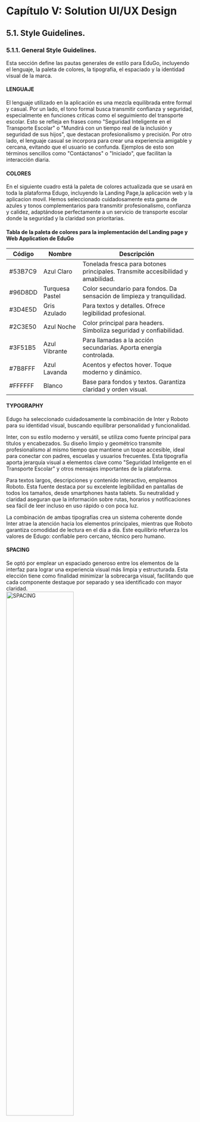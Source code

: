 ﻿# Capítulo V: Solution UI/UX Design

## 5.1. Style Guidelines.

### 5.1.1. General Style Guidelines.

Esta sección define las pautas generales de estilo para EduGo, incluyendo el lenguaje, la paleta de colores, la tipografía, el espaciado y la identidad visual de la marca.

#### LENGUAJE
El lenguaje utilizado en la aplicación es una mezcla equilibrada entre formal y casual. Por un lado, el tono formal busca transmitir confianza y seguridad, especialmente en funciones críticas como el seguimiento del transporte escolar. Esto se refleja en frases como "Seguridad Inteligente en el Transporte Escolar" o "Mundirá con un tiempo real de la inclusión y seguridad de sus hijos", que destacan profesionalismo y precisión. Por otro lado, el lenguaje casual se incorpora para crear una experiencia amigable y cercana, evitando que el usuario se confunda. Ejemplos de esto son términos sencillos como "Contáctanos" o "Iniciado", que facilitan la interacción diaria.

#### COLORES 
En el siguiente cuadro está la paleta de colores actualizada que se usará en toda la plataforma Edugo, incluyendo la Landing Page,la aplicación web y la aplicacion movil. Hemos seleccionado cuidadosamente esta gama de azules y tonos complementarios para transmitir profesionalismo, confianza y calidez, adaptándose perfectamente a un servicio de transporte escolar donde la seguridad y la claridad son prioritarias.

#### Tabla de la paleta de colores para la implementación del Landing page y Web Application de EduGo

| Código   | Nombre             | Descripción                                                                 |
|----------|--------------------|-----------------------------------------------------------------------------|
| #53B7C9  | Azul Claro         | Tonelada fresca para botones principales. Transmite accesibilidad y amabilidad. |
| #96D8DD  | Turquesa Pastel    | Color secundario para fondos. Da sensación de limpieza y tranquilidad.      |
| #3D4E5D  | Gris Azulado       | Para textos y detalles. Ofrece legibilidad profesional.                    |
| #2C3E50  | Azul Noche         | Color principal para headers. Simboliza seguridad y confiabilidad.         |
| #3F51B5  | Azul Vibrante      | Para llamadas a la acción secundarias. Aporta energía controlada.          |
| #7B8FFF  | Azul Lavanda       | Acentos y efectos hover. Toque moderno y dinámico.                         |
| #FFFFFF  | Blanco             | Base para fondos y textos. Garantiza claridad y orden visual.              |

#### TYPOGRAPHY
Edugo ha seleccionado cuidadosamente la combinación de Inter y Roboto para su identidad visual, buscando equilibrar personalidad y funcionalidad.

Inter, con su estilo moderno y versátil, se utiliza como fuente principal para títulos y encabezados. Su diseño limpio y geométrico transmite profesionalismo al mismo tiempo que mantiene un toque accesible, ideal para conectar con padres, escuelas y usuarios frecuentes. Esta tipografía aporta jerarquía visual a elementos clave como "Seguridad Inteligente en el Transporte Escolar" y otros mensajes importantes de la plataforma.

Para textos largos, descripciones y contenido interactivo, empleamos Roboto. Esta fuente destaca por su excelente legibilidad en pantallas de todos los tamaños, desde smartphones hasta tablets. Su neutralidad y claridad aseguran que la información sobre rutas, horarios y notificaciones sea fácil de leer incluso en uso rápido o con poca luz.

La combinación de ambas tipografías crea un sistema coherente donde Inter atrae la atención hacia los elementos principales, mientras que Roboto garantiza comodidad de lectura en el día a día. Este equilibrio refuerza los valores de Edugo: confiable pero cercano, técnico pero humano.


#### SPACING
Se optó por emplear un espaciado generoso entre los elementos de la interfaz para lograr una experiencia visual más limpia y estructurada. Esta elección tiene como finalidad minimizar la sobrecarga visual, facilitando que cada componente destaque por separado y sea identificado con mayor claridad.<br>
<img src="/assets/chapter4/SPACING.png" alt="SPACING" style="width:60%; height:60%;">
</br>

#### BRANDING  

En esta sección se presenta la identidad visual de EduGo, representada a través del diseño de su logotipo. El branding fue concebido para reflejar de forma clara los valores del proyecto: movimiento, educación, tecnología y seguridad.

<center><img src="/assets/chapter4/CodeMinds-Logo.png" alt="LOGO" style="width:50%"></center>
<br></br>

Se escogió este diseño para el logo de EduGo porque combina elementos visuales que representan movimiento, educación y tecnología de forma clara y moderna. El ícono del autobús escolar, acompañado de un marcador de ubicación, comunica de inmediato el propósito de la marca: un servicio inteligente y accesible de transporte escolar.

El color amarillo vibrante del ícono evoca energía, dinamismo y juventud, asociándose con el entorno escolar y siendo altamente visible, lo cual es ideal para una aplicación móvil o señalética en exteriores. Por su parte, el fondo azul turquesa genera un contraste atractivo y transmite tranquilidad, seguridad y confianza, valores clave cuando se trata del transporte de estudiantes.

La tipografía moderna y amigable utilizada para el nombre “EduGo” refuerza la idea de innovación y cercanía. Además, el nombre mismo sugiere acción (“Go”) en el contexto educativo, lo cual fortalece el concepto de una plataforma activa, confiable y centrada en el bienestar estudiantil.

Este diseño es versátil y funcional en distintos formatos (digital, impresos o material promocional), y mantiene su legibilidad e identidad incluso a escalas pequeñas, gracias a su simplicidad visual y colores distintivos.

### 5.1.2. Web, Mobile and IoT Style Guidelines.

En esta sección se detallan los lineamientos visuales y de diseño implementados en la interfaz de usuario para las diferentes plataformas del sistema: web, móvil e IoT.

##### Dimensiones
Se consideran dimensiones estándar para asegurar una experiencia de usuario adecuada en distintos dispositivos:
- **Escritorio:** 1280 px de ancho
- **Tablet:** 760 px de ancho
- **Celular:** 480 px de ancho  

##### Navegación
El sistema de navegación web se basa en un diseño minimalista. Para resaltar la sección activa, el nombre se mostrará en **negrita**.

<center><img src="/assets/chapter4/Navbar.PNG" alt="NAVIGATION" style="width:60%; height:60%;"></center>

##### Iconos
Para la sección de contacto se utilizarán los siguientes íconos:

<center><img src="/assets/chapter4/ICONS2.png" alt="ICONS2" style="width:60%; height:60%;"></center>

##### Formularios
Los formularios siguen un diseño limpio que contempla estados como deshabilitado, correcto o con error.

<center><img src="./assets/chapter4/FORMS.png" alt="FORMS" style="width:60%; height:60%;"></center>

##### Checkboxes, Radio Buttons, Switches
Se optó por un diseño visualmente atractivo e intuitivo para estos componentes:

<center><img src="/assets/chapter4/Checkboxes, radio buttons, switch.png" alt="Checkboxes, radio buttons, switch" style="width:60%; height:60%;"></center>

##### Colores de Fondo
- **Primario:** Azul oscuro o neutro, para foco en contenido.
- **Secundario:** Azul claro o gris, útil en zonas secundarias.
- **Terciario:** Colores de acento, como llamados a la acción.

##### Estilos de Texto
- **H1:** Títulos principales con fuente sans-serif y tamaño destacado.
- **H2:** Subtítulos con menor jerarquía que H1.
- **Párrafo:** Fuente clara y legible.
- **Enlaces (a):** Color destacado (terciario), con subrayado sutil.

---

#### Aplicación Móvil

La versión móvil sigue los principios visuales del diseño web pero adaptados a pantallas táctiles y menores resoluciones.

- **Dimensiones base:** Adaptativas, enfocadas en anchura mínima de 360 px hasta 480 px.
- **Iconografía:** Se reutilizan los íconos definidos, optimizados para uso en botones y menús móviles.
- **Navegación móvil:** Interfaz compacta, con navegación inferior o tipo hamburguesa, resaltando la sección activa en negrita.
- **Componentes interactivos:** Formularios y botones táctiles adaptados con buen espaciado y retroalimentación visual.

---

#### IoT 

Para la visualización o gestión desde interfaces IoT (pantallas embebidas, dashboards), se tomará como base el diseño web adaptado a resoluciones específicas según el dispositivo:

- **Diseño simplificado:** Menús más grandes, botones de acción destacados.
- **Contraste elevado:** Mejora la legibilidad en condiciones variables.
- **Iconografía clara:** Íconos minimalistas con etiquetas visibles.


## 5.2. Information Architecture.
## 5.2.1. Organization Systems

En nuestras aplicaciones web y móvil para la plataforma **EduGo**, se emplean distintos sistemas de organización de la información que garantizan una experiencia clara, rápida y eficiente para los usuarios, de acuerdo con el rol que desempeñan.

### Sistemas de Organización de la Información

- **Jerarquía Visual (Visual Hierarchy):**  
  Se aplica especialmente en la Landing Page y en las pantallas de inicio de las aplicaciones, destacando elementos críticos como el estado del transporte, alertas importantes, notificaciones de asistencia y mensajes del administrador. Esta jerarquía permite a los usuarios identificar rápidamente la información clave para una acción inmediata.

- **Secuencial (Paso a paso):**  
  Este sistema se aplica en flujos como el registro de usuarios, inicio de sesión, y navegación para los padres, donde deben seguir pasos específicos para visualizar información como: estado del bus en tiempo real, nombre del conductor, y seguimiento del historial de viajes. La presentación guiada reduce errores y mejora la comprensión.

- **Matricial:**  
  Utilizado en los paneles administrativos (tanto en la app móvil como en la versión web), este sistema agrupa múltiples entidades como rutas, estudiantes y vehículos en tarjetas o tablas. Cada grupo contiene datos clave y botones de acción rápida, facilitando decisiones como reasignar rutas, generar reportes o contactar con los conductores.

---

### Esquemas de Categorización de Contenido

- **Alfabético:**  
  Se aplica en listados de estudiantes, rutas y conductores, para facilitar la búsqueda eficiente y organizada de elementos mediante filtros o scroll.

- **Cronológico:**  
  Utilizado en los reportes de asistencia, historial de rutas y notificaciones de eventos (por ejemplo, retrasos o ausencias), donde la información se muestra desde lo más reciente a lo más antiguo.

- **Por tópicos:**  
  La información se clasifica según categorías como:
  - Estado de transporte (activo/inactivo)
  - Control de velocidad
  - Registro RFID
  - Alertas de seguridad
  - Información del conductor

Estos sistemas de organización, adaptados a cada perfil de usuario (padres, administradores y conductores), aseguran que la interacción con EduGo sea clara, intuitiva y alineada con los objetivos de seguridad y eficiencia del transporte escolar.


### 5.2.2. Labeling Systems.
La aplicación web y movil contará con un sistema de etiquetado simple y sencillo para captar el rápido entendimiento del usuario, evitando confusiones y facilitando la navegación.
Las siguientes etiquetas serán utilizadas para ambos contextos de los segmentos objetivos.

Para la aplicacion web

| Etiqueta | Descripción |
|----------|-------------|
| Inicio   | Seccion donde el administrador se logea al sistema |
| Dashboard | Sección donde se visualizan gráficos sobre el desempeño del conductor (tiempos de llegada, número de incidentes y distancia recorrida)  |
| Drivers and students  | Sección donde se visualiza la informacion de los conductores y estudiantes. |
| Report  | Sección donde se visualiza datos escritos sobre las acciones del conductor(Incidentes e historia de recorrido) |

Para la app movil-Padres

| Etiqueta | Descripción |
|----------|-------------|
| Home | Pantalla principal donde se puede visualizar la opcion de ver a sus hijos y notificaiones . |
| Tracking | Sección donde se visualiza un mapa en el cual el padre puede seguir la  ruta de su hijo|
| Notification | Sección donde se registra las notificaciones o alertas al padre. |
| Account | Sección donde se puede ver los datos personales del padre. |

Para la app movil-Conductores

| Etiqueta | Descripción |
|----------|-------------|
| Home | Pantalla principal donde se puede visualizar la opcion de ver sus viajes pasados,la asistencia de cada estudiante y el boton de emergencia en caso de reportar algun incidente . |
| Map | Sección donde se visualiza un mapa en el cual el conductor selecciona la ruta de viaje para ir a su destino|
| Notification | Sección donde se registra las notificaciones o alertas al conductor. |
| Account | Sección donde se puede ver los datos personales del conductore. |

### 5.2.3. SEO Tags and Meta Tags

En esta sección se especifican las etiquetas SEO y metaetiquetas utilizadas para mejorar el posicionamiento y la visibilidad de la landing page y la aplicación web de EduGo.

Meta tags estratégicos se usarán para posicionar la landingpag y aplicacion web, mejorando su visibilidad y acceso
* Title tag: Titulo principal que será visualizado tanto para el landing,mobile y web ```<title> EduGo </title>```
* Meta Description: Descripción que explica de que  trata EduGo ```<meta name = "description" content = "Seguridad Inteligente en el Transporte Escolar | Monitoreo en tiempo real de la ubicación y seguridad de tus hijos"/>```
* Meta Keywords: Palabras clave para que los usuarios encuentren la aplicación web más rápido y sencillo ```<meta name = "keyword" content = "DashBoard,Drivers and students,Reports"/>```
* Author and Copyright: Enmarcar derechos de autor para EduGo ```<meta name = "author" content = "Codeminds"/>```
* Viewport: Sirve para indicar al navegador como ajustar el tamaño de la página en medida al dispositivo ```<meta name = "viewport" content = "width=device-width, initial-scale=1.0"/>```


### 5.2.4. Searching Systems.
En la aplicación web EduGo se busca implementar un sistema facil de usar y efectivo para que los administradores puedan monitorear a los conductores . Se utilizará un sistema de navegacion simple y directo, con la posibilidad de visualizar graficos de la acciones del conductor,los reportes y la lista de todos los conductores y estudiantes

**¿Que se busca?:** El administrador quiere ver un grafico donde se muestre el numero de incidentes,distanciamiento de recorrido y el tiempo de llegada al colegio.<br>
**¿Que resultados se mostrarán?:** Graficos variados. <br>
**Interface de busqueda:** El administrador puede encontrar información de cada conductor mediante un filtro busqueda rapida en el se le mostrara un grafico circular de barras y de lineas.
<br>
<br>
**¿Que se busca?:** El administrador quiere visualizar a todos los conductores y estudiantes registrados.<br>
**¿Que resultados se mostrarán?:** El nombre de conductor o estudiante con su foto correspondiante.<br>
**Interface de busqueda:** El administrador puede visualizar a todos los estudiantes y conductores atraves de un filtro de busqueda rapida donde puede ver tanto a los conductores y estudiantes.
<br>
<br>
**¿Que se busca?:** El administrador busca ver y filtrar registros de incidentes o el historial de rutas de cada conductor. <br>
**¿Que resultados se mostrarán?:** La tabla muestra la lista de incidentes registrados o el historial de rutas. <br>
**Interface de busqueda:** La interfaz de búsqueda ofrece varias opciones para que el administrador encuentre la información deseada donde selecciona al Conductor,el Tipo de Reporte y la Fecha. Finalmente, se incluye un Botón Search, que el administrador debe presionar para aplicar los filtros seleccionados y obtener los resultados correspondientes."


### 5.2.5. Navigation Systems.

En esta sección se describe la estructura y organización de los sistemas de navegación diseñados para la landing page, la aplicación web y la aplicación móvil de EduGo. Se detallan los menús y elementos interactivos que permiten a los usuarios acceder de manera sencilla y rápida a las distintas secciones y funcionalidades según el dispositivo y perfil de usuario. La navegación está pensada para ser clara, accesible y coherente, adaptándose a las necesidades específicas de cada plataforma.

Landing Page:

- Menú superior con scroll automático a secciones: Inicio, Beneficios, Funcionamiento, Contacto.

- Botón flotante para cambiar idioma.

- Botón “Solicita una demo” en múltiples ubicaciones.

Aplicación Web:

- Menu al lado izquierdo con secciones diferentes: Dashboard,Drivers and Students,report.

Aplicación Móvil:

- Padres: Menú inferior con íconos → [Home | Tracking | Notification | Account]

- Conductores: Menú inferior con íconos → [Home | Map | Notification | Account]


## 5.3. Landing Page UI Design.
### 5.3.1. Landing Page Wireframe.

En esta sección se presentan los wireframes desarrollados para la landing page del proyecto. Cada imagen ilustra la estructura y distribución de las diferentes secciones, incluyendo la página de inicio, características y beneficios, equipo, contacto y el pie de página. Estos wireframes sirvieron como guía visual para validar la organización del contenido y la experiencia de usuario antes de proceder con el diseño final y la implementación.

A continuación, los wireframes realizados para el proyecto:
**LandingPage Wireframe Inicio**
<img src="/assets/chapter4/LandingPage-WireFrame/LandingPage-Wireframe-Inicio.png" alt="Web app wireframes 1" style="width:100%;">
**LandingPage Wireframe Caracteristicas y beneficios**
<img src="/assets/chapter4/LandingPage-WireFrame/LandingPage-Wireframe-Caracteristicas y beneficios.png" alt="Web app wireframes 1" style="width:100%;">
**LandingPage Wireframe Team**
<img src="/assets/chapter4/LandingPage-WireFrame/LandingPage-Wireframe-teamweb.png" alt="Web app wireframes 1" style="width:100%;">
**LandingPage Wireframe Full Team**
<img src="/assets/chapter4/LandingPage-WireFrame/LandingPage-Wireframe-teamList.png" alt="Web app wireframes 1" style="width:100%;">
**LandingPage Wireframe Contacto**
<img src="/assets/chapter4/LandingPage-WireFrame/LandingPage-Wireframe-Contacto.png" alt="Web app wireframes 1" style="width:100%;">
**LandingPage Wireframe Footer**
<img src="/assets/chapter4/LandingPage-WireFrame/LandingPage-Wireframe-Footer.png" alt="Web app wireframes 1" style="width:100%;">

### 5.3.2. Landing Page Mock-up.
Una vez definido el wireframe, aplicamos los estilos definidos previamente en el punto 5.1. (Style Guidelines). A continuación, presentamos los mock-ups realizados para el proyecto:

**LandingPage MockUp Inicio**
<img src="/assets/chapter4/LadingPage-MockUp/LandingPage-MockUp-Inicio.png" alt="Web app wireframes 1" style="width:100%;">
**LandingPage MockUp Caracteristicas y beneficios**
<img src="/assets/chapter4/LadingPage-MockUp/LandingPage-MockUp-Caracteristicas y beneficios.png" alt="Web app wireframes 1" style="width:100%;">
**LandingPage MockUp Team**
<img src="/assets/chapter4/LadingPage-MockUp/LandingPage-MockUp-team y web.png" alt="Web app wireframes 1" style="width:100%;">
**LandingPage MockUp Full Team**
<img src="/assets/chapter4/LadingPage-MockUp/LandingPage-MockUp-teamList.png" alt="Web app wireframes 1" style="width:100%;">
**LandingPage MockUp Contacto**
<img src="/assets/chapter4/LadingPage-MockUp/LandingPage-MockUp-Contacto.png" alt="Web app wireframes 1" style="width:100%;">
**LandingPage MockUp Footer**
<img src="/assets/chapter4/LadingPage-MockUp/LandingPage-MockUp-Footer.png" alt="Web app wireframes 1" style="width:100%;">

## 5.4. Applications UX/UI Design.
### 5.4.1. Applications Wireframes.

En esta sección se presentan los wireframes de las aplicaciones, que muestran el diseño estructural y la disposición de los elementos clave para la experiencia de usuario tanto en la aplicación web como en la móvil.
**Web Application:**

**Web Application Wireframe Login**
<img src="/assets/chapter4/WebApp-Wireframes/Login.png" alt="Web app wireframes 1" style="width:100%;">
**Web Application Wireframe Dashboard**
<img src="/assets/chapter4/WebApp-Wireframes/Dashboard.png" alt="Web app wireframes 2" style="width:100%;">
**Web Application Wireframe Drivers**
<img src="/assets/chapter4/WebApp-Wireframes/Drivers.png" alt="Web app wireframes 3" style="width:100%;">
**Web Application Wireframe Students**
<img src="/assets/chapter4/WebApp-Wireframes/Students.png" alt="Web app wireframes 4" style="width:100%;">
**Web Application Wireframe Report**
<img src="/assets/chapter4/WebApp-Wireframes/Report.png" alt="Web app wireframes 5" style="width:100%;">

**AppMovil:** <br>
**AppMovil Wireframe Login/Register** <br>
<img src="/assets/chapter4/Wireframes-Movil/Login_Wireframe.png" alt="Web app wireframes 5" > <br>
<img src="/assets/chapter4/Wireframes-Movil/Register_Wireframe.png" alt="Web app wireframes 5" > <br>
<img src="/assets/chapter4/Wireframes-Movil/Register Error 4_Wireframe.png" alt="Web app wireframes 5" > <br>
<img src="/assets/chapter4/Wireframes-Movil/Register Error 5_Wireframe.png" alt="Web app wireframes 5" > <br>
<img src="/assets/chapter4/Wireframes-Movil/Driver_SetUp_Wireframe.png" alt="Web app wireframes 5" > <br>
**AppMovil Wireframe Home Parent** <br>
<img src="/assets/chapter4/Wireframes-Movil/Home_Page_Parent_Wireframe.png" alt="Web app wireframes 5" > <br>
**AppMovil Wireframe Children** <br>
<img src="/assets/chapter4/Wireframes-Movil/Children_Wireframe.png" alt="Web app wireframes 5"> <br>
<img src="/assets/chapter4/Wireframes-Movil/Add_New_Children_Wireframe.png" alt="Web app wireframes 5" > <br>
<img src="/assets/chapter4/Wireframes-Movil/Delete_Kid_Wireframe.png" alt="Web app wireframes 5"> <br>
<img src="/assets/chapter4/Wireframes-Movil/Children_Wireframe (1).png" alt="Web app wireframes 5" > <br>
<img src="/assets/chapter4/Wireframes-Movil/Agregar_Hijo_Wireframe.png" alt="Web app wireframes 5" > <br>
**AppMovil Wireframe Tracking** <br>
<img src="/assets/chapter4/Wireframes-Movil/Rastrear_Wireframe.png" alt="Web app wireframes 5" > <br>
<img src="/assets/chapter4/Wireframes-Movil/Avisos_Wireframe.png" alt="Web app wireframes 5" > <br>
**AppMovil Wireframe Profile** <br>
<img src="/assets/chapter4/Wireframes-Movil/Perfil_Wireframe.png" alt="Web app wireframes 5" > <br>
<img src="/assets/chapter4/Wireframes-Movil/Update_Wireframe.png" alt="Web app wireframes 5" > <br>
**AppMovil Wireframe Home Driver** <br>
<img src="/assets/chapter4/Wireframes-Movil/Home_Page_Driver_Wireframe.png" alt="Web app wireframes 5" > <br>
**AppMovil Wireframe Past Trip** <br>
<img src="/assets/chapter4/Wireframes-Movil/Past Trips Wireframe.png" alt="Web app wireframes 5" > <br>
**AppMovil Wireframe DriverMap** <br>
<img src="/assets/chapter4/Wireframes-Movil/Driver_Map_Wireframe.png" alt="Web app wireframes 5" > <br>
**AppMovil Wireframe Perfil Driver** <br>
<img src="/assets/chapter4/Wireframes-Movil/Perfil_Driver_Wireframe.png" alt="Web app wireframes 5" > <br>
**AppMovil Wireframe Attendece** <br>
<img src="/assets/chapter4/Wireframes-Movil/Attendance_Kid_Wireframe.png" alt="Web app wireframes 5" > <br>
<img src="/assets/chapter4/Wireframes-Movil/Manage_Attendance_Kid_Wireframe.png" alt="Web app wireframes 5" > <br>


### 5.4.2. Applications Wireflow Diagrams.
Esta sección presenta los diagramas de flujo (wireflows) de las aplicaciones, que ilustran la navegación y las interacciones del usuario entre las diferentes pantallas, facilitando la comprensión del recorrido dentro del sistema.

**Web Application:**<br>
**WebApp Wireflow Home**
<img src="/assets/chapter4/WebApp-Wireflows/Flow-WebHome.png" alt="Web app wireframes 1" style="width:100%;">

**AppMovil:** <br>
**AppMovilWireflow Login/Register Driver** <br>
<img src="/assets/chapter4/Wireflows-Movil/Flow-Login-Register-Driver.PNG" alt="Web app wireframes 1" > <br>
**AppMovilWireflow Login/Register Parent** <br>
<img src="/assets/chapter4/Wireflows-Movil/Flow-Login-Register-Parent.PNG" alt="Web app wireframes 1" > <br>
**AppMovilWireflow Error Register** <br>
<img src="/assets/chapter4/Wireflows-Movil/Flow-Error-Register.PNG" alt="Web app wireframes 1" > <br>
**AppMovilWireflow Home Driver** <br>
<img src="/assets/chapter4/Wireflows-Movil/Flow-Home-Driver.PNG" alt="Web app wireframes 1" > <br>
**AppMovilWireflow PastTrip** <br>
<img src="/assets/chapter4/Wireflows-Movil/Flow-Past-Trips.PNG" alt="Web app wireframes 1" > <br>
**AppMovilWireflow Students** <br>
<img src="/assets/chapter4/Wireflows-Movil/Flow-Students-Driver.PNG" alt="Web app wireframes 1" > <br>
<img src="/assets/chapter4/Wireflows-Movil/Flow-Students-Driver-Checkout.PNG" alt="Web app wireframes 1" > <br>
**AppMovilWireflow Tracking** <br>
<img src="/assets/chapter4/Wireflows-Movil/Flow-Tracking.PNG" alt="Web app wireframes 1" > <br>
**AppMovilWireflow Notification** <br>
<img src="/assets/chapter4/Wireflows-Movil/Flow-Notification.PNG" alt="Web app wireframes 1" > <br>
**AppMovilWireflow Children** <br>
<img src="/assets/chapter4/Wireflows-Movil/Flow-Children.PNG" alt="Web app wireframes 1" > <br>
<img src="/assets/chapter4/Wireflows-Movil/Flow-Children-ConnectBluetooh.PNG" alt="Web app wireframes 1" > <br>
<img src="/assets/chapter4/Wireflows-Movil/Flow-DeleteChildren.PNG" alt="Web app wireframes 1" > <br>
<img src="/assets/chapter4/Wireflows-Movil/Flow-AddChildren.PNG" alt="Web app wireframes 1" > <br>
**AppMovilWireflow Edit Account** <br>
<img src="/assets/chapter4/Wireflows-Movil/Flow-Account-EditAccount.PNG" alt="Web app wireframes 1" > <br>

### 5.4.2. Applications Mock-ups.
En esta sección se presentan los mock-ups de las aplicaciones, mostrando representaciones visuales detalladas de las interfaces de usuario finales para web y móvil, que reflejan el diseño, estilo y funcionalidad planeados.

**Web Application:** 
<br>
**WebApp MockUp Login** <br>
<img src="/assets/chapter4/WebApp-MockUp/Login.png" alt="Web app wireframes 1" style="width:100%;"> <br>
**WebApp MockUp DashBoard** <br>
<img src="/assets/chapter4/WebApp-MockUp/Dashboard.png" alt="Web app wireframes 2" style="width:100%;"> <br>
**WebApp MockUp Drivers and students-Drivers** <br>
<img src="/assets/chapter4/WebApp-MockUp/Drivers.png" alt="Web app wireframes 3" style="width:100%;"> <br>
<img src="/assets/chapter4/WebApp-MockUp/Drivers and Students - Drivers.png" alt="Web app wireframes 5" style="width:100%;"> <br>
**WebApp MockUp Drivers and students-Students** <br>
<img src="/assets/chapter4/WebApp-MockUp/Students.png" alt="Web app wireframes 4" style="width:100%;"> <br>
<img src="/assets/chapter4/WebApp-MockUp/Drivers and Students - Students.png" alt="Web app wireframes 5" style="width:100%;"> <br>
**WebApp MockUp Drivers and students-Report** <br>
<img src="/assets/chapter4/WebApp-MockUp/Reports.png" alt="Web app wireframes 5" style="width:100%;"> <br>
<img src="/assets/chapter4/WebApp-MockUp/Reports - Incidents.png" alt="Web app wireframes 5" style="width:100%;"> <br>
<img src="/assets/chapter4/WebApp-MockUp/Reports - Route history.png" alt="Web app wireframes 5" style="width:100%;"> 

<br>

**App Movil:**<br>
**AppMovil MockUp Login/Register Driver** <br>
<img src="/assets/chapter4/MockUp-Movil/Login_Driver.png" alt="Web app wireframes 5" > <br>
<img src="/assets/chapter4/MockUp-Movil/Register.png" alt="Web app wireframes 5" > <br>
<img src="/assets/chapter4/MockUp-Movil/Register_Driver.png" alt="Web app wireframes 5" > <br>
<img src="/assets/chapter4/MockUp-Movil/Register_error.png" alt="Web app wireframes 5" > <br>
<img src="/assets/chapter4/MockUp-Movil/Register_Upload_Photo.png" alt="Web app wireframes 5" > <br>
**AppMovil MockUp Home Driver** <br>
<img src="/assets/chapter4/MockUp-Movil/Home_Driver.png" alt="Web app wireframes 5" > <br>
**AppMovil MockUp Home Past Trip** <br>
<img src="/assets/chapter4/MockUp-Movil/Past_Trips.png" alt="Web app wireframes 5" > <br>
<img src="/assets/chapter4/MockUp-Movil/Trip Description.png" alt="Web app wireframes 5" > <br>
<img src="/assets/chapter4/MockUp-Movil/Change trip name.png" alt="Web app wireframes 5"> <br>
<img src="/assets/chapter4/MockUp-Movil/Delete Trip.png" alt="Web app wireframes 5" > <br>
**AppMovil MockUp Home Past Attendance** <br>
<img src="/assets/chapter4/MockUp-Movil/Attendance.png" alt="Web app wireframes 5" > <br>
<img src="/assets/chapter4/MockUp-Movil/Attendance_Present.png" alt="Web app wireframes 5" > <br>
<img src="/assets/chapter4/MockUp-Movil/Attendance_absent.png" alt="Web app wireframes 5" > <br>
<img src="/assets/chapter4/MockUp-Movil/Attendance_Managment.png" alt="Web app wireframes 5" > <br>

**AppMovil MockUp Login/Register Parent** <br>
<img src="/assets/chapter4/MockUp-Movil/Login_Parent.png" alt="Web app wireframes 5" > <br>
<img src="/assets/chapter4/MockUp-Movil/Register.png" alt="Web app wireframes 5" > <br>
<img src="/assets/chapter4/MockUp-Movil/Register_error.png" alt="Web app wireframes 5" > <br>
<img src="/assets/chapter4/MockUp-Movil/Register_Upload_Photo.png" alt="Web app wireframes 5" > <br>
**AppMovil MockUp Home Parent** <br>
<img src="/assets/chapter4/MockUp-Movil/Home_Parent.png" alt="Web app wireframes 5" > <br>
**AppMovil MockUp Children** <br>
<img src="/assets/chapter4/MockUp-Movil/Track_Parent.png" alt="Web app wireframes 5" > <br>
<img src="/assets/chapter4/MockUp-Movil/Android Large - 8.png" alt="Web app wireframes 5" > <br>
<img src="/assets/chapter4/MockUp-Movil/Android Large - 16.png" alt="Web app wireframes 5" > <br>
<img src="/assets/chapter4/MockUp-Movil/Android Large - 15.png" alt="Web app wireframes 5" > <br>
**AppMovil MockUp Tracking** <br>
<img src="/assets/chapter4/MockUp-Movil/Tracking_Parent.png" alt="Web app wireframes 5" > <br>

**AppMovil MockUp Notification Parent/Student** <br>
<img src="/assets/chapter4/MockUp-Movil/Notifacation_Parent.png" alt="Web app wireframes 5" > <br>
<img src="/assets/chapter4/MockUp-Movil/Notification_Driver.png" alt="Web app wireframes 5" > <br>

**AppMovil MockUp Acount Parent/Student** <br>
<img src="/assets/chapter4/MockUp-Movil/Account_Parent.png" alt="Web app wireframes 5" > <br>
<img src="/assets/chapter4/MockUp-Movil/Account_Parent_Update.png" alt="Web app wireframes 5" > <br>
<img src="/assets/chapter4/MockUp-Movil/Account_Driver.png" alt="Web app wireframes 5" > <br>
<img src="/assets/chapter4/MockUp-Movil/Account_Driver_Update.png" alt="Web app wireframes 5" > <br>


### 5.4.3. Applications User Flow Diagrams.

Esta sección presenta los diagramas de flujo de usuario, que ilustran las rutas y procesos que siguen los usuarios dentro de las aplicaciones, facilitando la comprensión de la navegación y las interacciones clave

**Web Application**<br>

**Web Application UserFlow DriversStudents-Details**
<img src="/assets/chapter4/WebApp-UserFlow/UserFlow-WebAppDriversStudents-Details.png" alt="Web app wireframes 1" style="width:100%;">
**Web Application UserFlow Home**
<img src="/assets/chapter4/WebApp-UserFlow/UserFlow-WebAppHome.png" alt="Web app wireframes 1" style="width:100%;">
**Web Application UserFlow Report**
<img src="/assets/chapter4/WebApp-UserFlow/UserFlow-WebAppReport.png" alt="Web app wireframes 1" style="width:100%;">

**AppMovil** <br>
**AppMovil User Flow Login/Register Driver**
<img src="/assets/chapter4/UserFlow-Movil/UserFlow-Login-Register-Driver.PNG" alt="Web app wireframes 5" >
**AppMovil User Flow Login/Register Parent**
<img src="/assets/chapter4/UserFlow-Movil/UserFlow-Login-Register-Parent.PNG" alt="Web app wireframes 5" >
**AppMovil User Flow Home Driver**
<img src="/assets/chapter4/UserFlow-Movil/UserFlow-Home-Driver.PNG" alt="Web app wireframes 5" >
**AppMovil User Flow Home Parent**
<img src="/assets/chapter4/UserFlow-Movil/UserFlow-Home-Parent.PNG" alt="Web app wireframes 5" >
**AppMovil User Flow Driver PastTrips**
<img src="/assets/chapter4/UserFlow-Movil/UserFlow-Driver-PastTrips.PNG" alt="Web app wireframes 5" >
**AppMovil User Flow Driver Attendace**
<img src="/assets/chapter4/UserFlow-Movil/UserFlow-Driver-Attendace.PNG" alt="Web app wireframes 5" >
**AppMovil User Flow Parent Children**
<img src="/assets/chapter4/UserFlow-Movil/UserFlow-Parent-Children.PNG" alt="Web app wireframes 5" >
**AppMovil User Flow Driver upload profile Parent/Driver**
<img src="/assets/chapter4/UserFlow-Movil/UserFlow-UploadProfile-Parent-DriverPNG.PNG" alt="Web app wireframes 5" >

## 5.5. Applications Prototyping.

En esta sección se presentan los prototipos interactivos de las aplicaciones, que permiten visualizar y probar la experiencia de usuario antes del desarrollo final. Incluye enlaces a prototipos navegables para las versiones web y móvil.

**Web Application :** <br>
<img src="/assets/chapter4/WebApp-Prototype.PNG" alt="Web app wireframes 1" style="width:100%;">
<br>
Enlace al prototipo de la aplicación web: https://shorturl.at/hS4i2

**App Movil :** <br>
<img src="/assets/chapter4/AppMovil-Prototype.PNG" alt="Web app wireframes 1" style="width:100%;">
<br>
Enlace al protitpo de la aplicación movil: https://shorturl.at/2Ohhx
